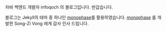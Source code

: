 자바 백엔드 개발자 infoqoch 의 블로그입니다. 반갑습니다. 

블로그는  Jekyll의 테마 중 하나인 [monophase](https://github.com/zivhub)를 활용하였습니다. [monophase](https://github.com/zivhub) 를 개발한 Song-Zi Vong
에게 감사 인사 드립니다.